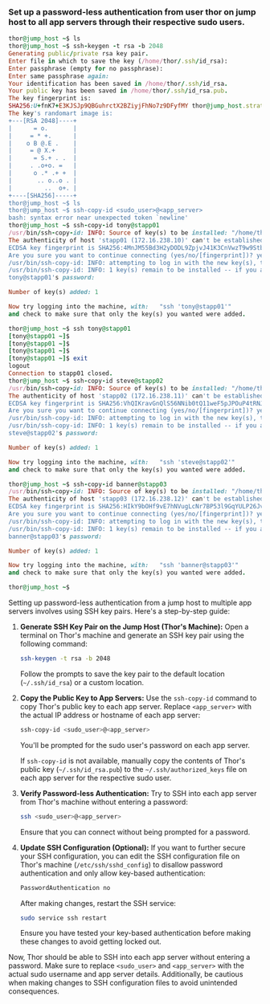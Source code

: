 ### Set up a password-less authentication from user thor on jump host to all app servers through their respective sudo users.




```ruby
thor@jump_host ~$ ls
thor@jump_host ~$ ssh-keygen -t rsa -b 2048
Generating public/private rsa key pair.
Enter file in which to save the key (/home/thor/.ssh/id_rsa): 
Enter passphrase (empty for no passphrase): 
Enter same passphrase again: 
Your identification has been saved in /home/thor/.ssh/id_rsa.
Your public key has been saved in /home/thor/.ssh/id_rsa.pub.
The key fingerprint is:
SHA256:U+fnK7+E3KJSJp9QBGuhrctX2BZiyjFhNo7z9DFyfMY thor@jump_host.stratos.xfusioncorp.com
The key's randomart image is:
+---[RSA 2048]----+
|      = o.       |
|     = * +.      |
|    o B @.E .    |
|     = @ X.+     |
|      = S.+ . .  |
|     . .o+o. =   |
|      o .* .+ +  |
|       .. o..o . |
|         ..  o+. |
+----[SHA256]-----+
thor@jump_host ~$ ls
thor@jump_host ~$ ssh-copy-id <sudo_user>@<app_server>
bash: syntax error near unexpected token `newline'
thor@jump_host ~$ ssh-copy-id tony@stapp01
/usr/bin/ssh-copy-id: INFO: Source of key(s) to be installed: "/home/thor/.ssh/id_rsa.pub"
The authenticity of host 'stapp01 (172.16.238.10)' can't be established.
ECDSA key fingerprint is SHA256:4MnJM55Bd3H2yDODL9ZpjvJ41K3CnVwzT9w9Stbze20.
Are you sure you want to continue connecting (yes/no/[fingerprint])? yes    
/usr/bin/ssh-copy-id: INFO: attempting to log in with the new key(s), to filter out any that are already installed
/usr/bin/ssh-copy-id: INFO: 1 key(s) remain to be installed -- if you are prompted now it is to install the new keys
tony@stapp01's password: 

Number of key(s) added: 1

Now try logging into the machine, with:   "ssh 'tony@stapp01'"
and check to make sure that only the key(s) you wanted were added.

thor@jump_host ~$ ssh tony@stapp01
[tony@stapp01 ~]$ 
[tony@stapp01 ~]$ 
[tony@stapp01 ~]$ 
[tony@stapp01 ~]$ exit
logout
Connection to stapp01 closed.
thor@jump_host ~$ ssh-copy-id steve@stapp02
/usr/bin/ssh-copy-id: INFO: Source of key(s) to be installed: "/home/thor/.ssh/id_rsa.pub"
The authenticity of host 'stapp02 (172.16.238.11)' can't be established.
ECDSA key fingerprint is SHA256:VhQIKravGnQlS56NNib0tQ11weF5pJPOuP4tRNJkMZ0.
Are you sure you want to continue connecting (yes/no/[fingerprint])? yes
/usr/bin/ssh-copy-id: INFO: attempting to log in with the new key(s), to filter out any that are already installed
/usr/bin/ssh-copy-id: INFO: 1 key(s) remain to be installed -- if you are prompted now it is to install the new keys
steve@stapp02's password: 

Number of key(s) added: 1

Now try logging into the machine, with:   "ssh 'steve@stapp02'"
and check to make sure that only the key(s) you wanted were added.

thor@jump_host ~$ ssh-copy-id banner@stapp03
/usr/bin/ssh-copy-id: INFO: Source of key(s) to be installed: "/home/thor/.ssh/id_rsa.pub"
The authenticity of host 'stapp03 (172.16.238.12)' can't be established.
ECDSA key fingerprint is SHA256:HIkY9bOHf9vE7hNVugLcNr7BP53l9GqYULP26Jv/+dA.
Are you sure you want to continue connecting (yes/no/[fingerprint])? yes
/usr/bin/ssh-copy-id: INFO: attempting to log in with the new key(s), to filter out any that are already installed
/usr/bin/ssh-copy-id: INFO: 1 key(s) remain to be installed -- if you are prompted now it is to install the new keys
banner@stapp03's password: 

Number of key(s) added: 1

Now try logging into the machine, with:   "ssh 'banner@stapp03'"
and check to make sure that only the key(s) you wanted were added.

thor@jump_host ~$ 
```

Setting up password-less authentication from a jump host to multiple app servers involves using SSH key pairs. Here's a step-by-step guide:

1. **Generate SSH Key Pair on the Jump Host (Thor's Machine):**
   Open a terminal on Thor's machine and generate an SSH key pair using the following command:

   ```bash
   ssh-keygen -t rsa -b 2048
   ```

   Follow the prompts to save the key pair to the default location (`~/.ssh/id_rsa`) or a custom location.

2. **Copy the Public Key to App Servers:**
   Use the `ssh-copy-id` command to copy Thor's public key to each app server. Replace `<app_server>` with the actual IP address or hostname of each app server:

   ```bash
   ssh-copy-id <sudo_user>@<app_server>
   ```

   You'll be prompted for the sudo user's password on each app server.

   If `ssh-copy-id` is not available, manually copy the contents of Thor's public key (`~/.ssh/id_rsa.pub`) to the `~/.ssh/authorized_keys` file on each app server for the respective sudo user.

3. **Verify Password-less Authentication:**
   Try to SSH into each app server from Thor's machine without entering a password:

   ```bash
   ssh <sudo_user>@<app_server>
   ```

   Ensure that you can connect without being prompted for a password.

4. **Update SSH Configuration (Optional):**
   If you want to further secure your SSH configuration, you can edit the SSH configuration file on Thor's machine (`/etc/ssh/sshd_config`) to disallow password authentication and only allow key-based authentication:

   ```bash
   PasswordAuthentication no
   ```

   After making changes, restart the SSH service:

   ```bash
   sudo service ssh restart
   ```

   Ensure you have tested your key-based authentication before making these changes to avoid getting locked out.

Now, Thor should be able to SSH into each app server without entering a password. Make sure to replace `<sudo_user>` and `<app_server>` with the actual sudo username and app server details. Additionally, be cautious when making changes to SSH configuration files to avoid unintended consequences.

